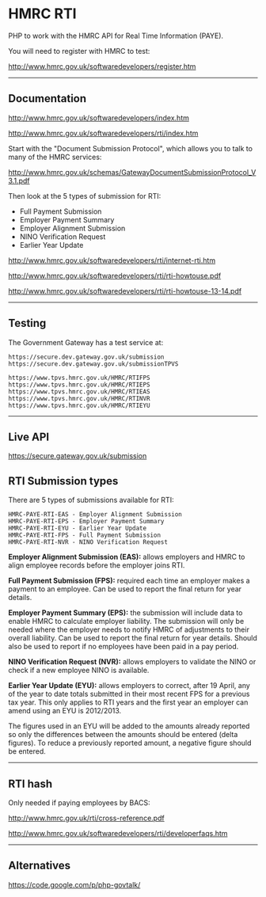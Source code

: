 
# HMRC RTI

PHP to work with the HMRC API for Real Time Information (PAYE).

You will need to register with HMRC to test:

http://www.hmrc.gov.uk/softwaredevelopers/register.htm

---

## Documentation

http://www.hmrc.gov.uk/softwaredevelopers/index.htm

http://www.hmrc.gov.uk/softwaredevelopers/rti/index.htm

Start with the "Document Submission Protocol", which allows you to talk to many of the HMRC services:

http://www.hmrc.gov.uk/schemas/GatewayDocumentSubmissionProtocol_V3.1.pdf

Then look at the 5 types of submission for RTI:

- Full Payment Submission
- Employer Payment Summary
- Employer Alignment Submission
- NINO Verification Request
- Earlier Year Update

http://www.hmrc.gov.uk/softwaredevelopers/rti/internet-rti.htm

http://www.hmrc.gov.uk/softwaredevelopers/rti/rti-howtouse.pdf

http://www.hmrc.gov.uk/softwaredevelopers/rti/rti-howtouse-13-14.pdf

---

## Testing

The Government Gateway has a test service at:

	https://secure.dev.gateway.gov.uk/submission
	https://secure.dev.gateway.gov.uk/submissionTPVS

	https://www.tpvs.hmrc.gov.uk/HMRC/RTIFPS
	https://www.tpvs.hmrc.gov.uk/HMRC/RTIEPS
	https://www.tpvs.hmrc.gov.uk/HMRC/RTIEAS
	https://www.tpvs.hmrc.gov.uk/HMRC/RTINVR
	https://www.tpvs.hmrc.gov.uk/HMRC/RTIEYU

---

## Live API

https://secure.gateway.gov.uk/submission

## RTI Submission types

There are 5 types of submissions available for RTI:

	HMRC-PAYE-RTI-EAS - Employer Alignment Submission
	HMRC-PAYE-RTI-EPS - Employer Payment Summary
	HMRC-PAYE-RTI-EYU - Earlier Year Update
	HMRC-PAYE-RTI-FPS - Full Payment Submission
	HMRC-PAYE-RTI-NVR - NINO Verification Request

**Employer Alignment Submission (EAS):** allows employers and HMRC to align employee records before the employer joins RTI.

**Full Payment Submission (FPS):** required each time an employer makes a payment to an employee. Can be used to report the final return for year details.

**Employer Payment Summary (EPS):** the submission will include data to enable HMRC to calculate employer liability. The submission will only be needed where the employer needs to notify HMRC of adjustments to their overall liability. Can be used to report the final return for year details. Should also be used to report if no employees have been paid in a pay period.

**NINO Verification Request (NVR):** allows employers to validate the NINO or check if a new employee NINO is available.

**Earlier Year Update (EYU):** allows employers to correct, after 19 April, any of the year to date totals submitted in their most recent FPS for a previous tax year. This only applies to RTI years and the first year an employer can amend using an EYU is 2012/2013.

The figures used in an EYU will be added to the amounts already reported so only the differences between the amounts should be entered (delta figures). To reduce a previously reported amount, a negative figure should be entered.

---

## RTI hash

Only needed if paying employees by BACS:

http://www.hmrc.gov.uk/rti/cross-reference.pdf

http://www.hmrc.gov.uk/softwaredevelopers/rti/developerfaqs.htm

---

## Alternatives

https://code.google.com/p/php-govtalk/
